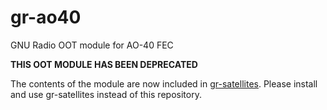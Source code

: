 # gr-ao40
GNU Radio OOT module for AO-40 FEC

**THIS OOT MODULE HAS BEEN DEPRECATED**

The contents of the module are now included in [gr-satellites](https://github.com/daniestevez/gr-satellites). Please install and use gr-satellites instead of this repository.
